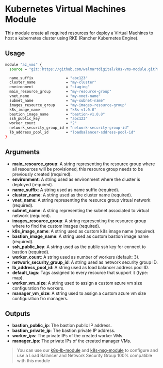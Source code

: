 # Kubernetes Virtual Machines Module

This module create all required resources for deploy a Virtual Machines to host a kubernetes cluster using
RKE (Rancher Kubernetes Engine).

## Usage

```bash
module "az_vms" {
  source = "git::https://github.com/walmartdigital/k8s-vms-module.git?ref=0.1.0"

  name_suffix               = "abc123"
  cluster_name              = "my-cluster"
  environment               = "staging"
  main_resource_group       = "my-resource-group"
  vnet_name                 = "my-vnet-name"
  subnet_name               = "my-subnet-name"
  images_resource_group     = "my-images-resource-group"
  k8s_image_name            = "k8s-v1.0.0"
  bastion_image_name        = "bastion-v1.0.0"
  ssh_public_key            = "abc123"
  worker_count              = "2"
  network_security_group_id = "network-security-group-id"
  lb_address_pool_id        = "loadbalancer-address-pool-id"
}
```

## Arguments

- **main_resource_group**: A string representing the resource group where all resources will be provisioned, this resource group needs to be previously created (required).
- **environment**: A string used as environment where the cluster is deployed (required).
- **name_suffix**: A string used as name suffix (required).
- **cluster_name**: A string used as the cluster name (required).
- **vnet_name**: A string representing the resource group virtual network (required).
- **subnet_name**: A string representing the subnet associated to virtual network (required).
- **images_resource_group**: A string representing the resource group where to find the custom images (required).
- **k8s_image_name**: A string used as custom k8s image name (required).
- **bastion_image_name**: A string used as custom bastion image name (required).
- **ssh_public_key**: A string used as the public ssh key for connect to bastion (required).
- **worker_count**: A string used as number of workers (default: 3).
- **network_security_group_id**: A string used as network security group ID.
- **lb_address_pool_id**: A string used as load balancer address pool ID.
- **default_tags**: Tags assigned to every resource that support it (type: map).
- **worker_vm_size**: A string used to assign a custom azure vm size configuration fro workers.
- **manager_vm_size**: A string used to assign a custom azure vm size configuration fro managers.

## Outputs

- **bastion_public_ip**: The bastion public IP address.
- **bastion_private_ip**: The bastion private IP address.
- **worker_ips**: The private IPs of the created worker VMs.
- **manager_ips**: The private IPs of the created manager VMs.

> You can use our [k8s-lb-module](https://github.com/walmartdigital/k8s-nsg-module) and [k8s-nsg-module](https://github.com/walmartdigital/k8s-nsg-module) to configure and use a Load Balancer and Network Security Group 100% compatible with this module
